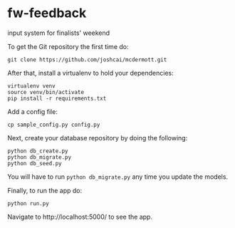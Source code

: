 # fw-feedback
input system for finalists' weekend

To get the Git repository the first time do:

```
git clone https://github.com/joshcai/mcdermott.git
```

After that, install a virtualenv to hold your dependencies:

```
virtualenv venv
source venv/bin/activate
pip install -r requirements.txt
```

Add a config file:

```
cp sample_config.py config.py
```

Next, create your database repository by doing the following:

```
python db_create.py
python db_migrate.py
python db_seed.py
```

You will have to run `python db_migrate.py` any time you update the models.

Finally, to run the app do:

```
python run.py
```

Navigate to http://localhost:5000/ to see the app.
